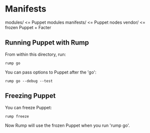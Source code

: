 Manifests
=========

modules/ <= Puppet modules
manifests/ <= Puppet nodes
vendor/ <= frozen Puppet + Facter


Running Puppet with Rump
------------------------

From within this directory, run:

    rump go

You can pass options to Puppet after the 'go':

    rump go --debug --test

Freezing Puppet
---------------

You can freeze Puppet:

    rump freeze

Now Rump will use the frozen Puppet when you run 'rump go'.

